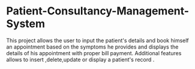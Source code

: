 # Patient-Consultancy-Management-System
This project allows the user to input the patient's details and book himself an appointment based on the symptoms he provides and displays the details of his appointment with proper bill payment. Additional features allows to insert ,delete,update or display a patient's record .
